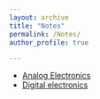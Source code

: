 ```yaml
---
layout: archive
title: "Notes"
permalink: /Notes/
author_profile: true

---
```

<ul>
   <li>
<a href="https://github.com/amithmalaghan/amithmalaghan.github.io/blob/master/notes/EC/analog%20razavi%20notes.pdf"  type="application/pdf">Analog Electronics</a></li>
   <li>
<a href="https://github.com/amithmalaghan/amithmalaghan.github.io/blob/master/notes/EC/digital%20intigrated%20circult.pdf"  type="application/pdf">Digital electronics</a></li>
</ul>
   
